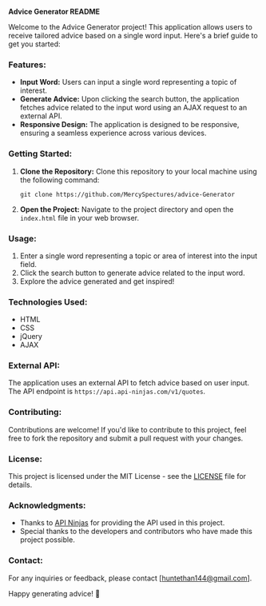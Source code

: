 **Advice Generator README**

Welcome to the Advice Generator project! This application allows users to receive tailored advice based on a single word input. Here's a brief guide to get you started:

### Features:
- **Input Word:** Users can input a single word representing a topic of interest.
- **Generate Advice:** Upon clicking the search button, the application fetches advice related to the input word using an AJAX request to an external API.
- **Responsive Design:** The application is designed to be responsive, ensuring a seamless experience across various devices.

### Getting Started:
1. **Clone the Repository:** Clone this repository to your local machine using the following command:
   ```
   git clone https://github.com/MercySpectures/advice-Generator
   ```
2. **Open the Project:** Navigate to the project directory and open the `index.html` file in your web browser.

### Usage:
1. Enter a single word representing a topic or area of interest into the input field.
2. Click the search button to generate advice related to the input word.
3. Explore the advice generated and get inspired!

### Technologies Used:
- HTML
- CSS
- jQuery
- AJAX

### External API:
The application uses an external API to fetch advice based on user input. The API endpoint is `https://api.api-ninjas.com/v1/quotes`.

### Contributing:
Contributions are welcome! If you'd like to contribute to this project, feel free to fork the repository and submit a pull request with your changes.

### License:
This project is licensed under the MIT License - see the [LICENSE](LICENSE) file for details.

### Acknowledgments:
- Thanks to [API Ninjas](https://api.api-ninjas.com/) for providing the API used in this project.
- Special thanks to the developers and contributors who have made this project possible.

### Contact:
For any inquiries or feedback, please contact [huntethan144@gmail.com].

Happy generating advice! 🚀
